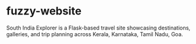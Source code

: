 # fuzzy-website
South India Explorer is a Flask-based travel site showcasing destinations, galleries, and trip planning across Kerala, Karnataka, Tamil Nadu, Goa.
